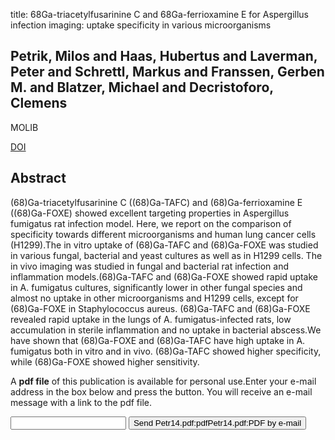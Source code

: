 title: 68Ga-triacetylfusarinine C and 68Ga-ferrioxamine E for Aspergillus infection imaging: uptake specificity in various microorganisms

## Petrik, Milos and Haas, Hubertus and Laverman, Peter and Schrettl, Markus and Franssen, Gerben M. and Blatzer, Michael and Decristoforo, Clemens
MOLIB

<a href="https://doi.org/10.1007/s11307-013-0654-7">DOI</a>

## Abstract
(68)Ga-triacetylfusarinine C ((68)Ga-TAFC) and (68)Ga-ferrioxamine E ((68)Ga-FOXE) showed excellent targeting properties in Aspergillus fumigatus rat infection model. Here, we report on the comparison of specificity towards different microorganisms and human lung cancer cells (H1299).The in vitro uptake of (68)Ga-TAFC and (68)Ga-FOXE was studied in various fungal, bacterial and yeast cultures as well as in H1299 cells. The in vivo imaging was studied in fungal and bacterial rat infection and inflammation models.(68)Ga-TAFC and (68)Ga-FOXE showed rapid uptake in A. fumigatus cultures, significantly lower in other fungal species and almost no uptake in other microorganisms and H1299 cells, except for (68)Ga-FOXE in Staphylococcus aureus. (68)Ga-TAFC and (68)Ga-FOXE revealed rapid uptake in the lungs of A. fumigatus-infected rats, low accumulation in sterile inflammation and no uptake in bacterial abscess.We have shown that (68)Ga-FOXE and (68)Ga-TAFC have high uptake in A. fumigatus both in vitro and in vivo. (68)Ga-TAFC showed higher specificity, while (68)Ga-FOXE showed higher sensitivity.

A <b>pdf file</b> of this publication is available for personal use.Enter your e-mail address in the box below and press the button. You will receive an e-mail message with a link to the pdf file.
<form action="sender.php">  <input type="text" name="email">  <input type="submit" value="Send Petr14.pdf:pdfPetr14.pdf:PDF by e-mail"></form>